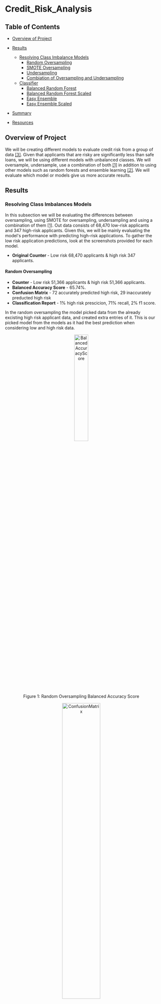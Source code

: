# Credit_Risk_Analysis

## Table of Contents
- [Overview of Project](#OverviewProject)
- [Results](#Results)
  * [Resolving Class Imbalance Models](#RCI)
    - [Random Oversampling](#RO)
    - [SMOTE Oversampling](#SMOTE)
    - [Undersampling](#US)
    - [Combiation of Oversampling and Undersampling](#COMB)
  * [Classifier](#RFC)
    - [Balanced Random Forest](#BRF)
    - [Balanced Random Forest Scaled](#BRFS)
    - [Easy Ensemble](#EE)
    - [Easy Ensemble Scaled](#EES)

- [Summary](#Summary)
- [Resources](#Resources)

## <a name="OverviewProject"></a>Overview of Project

We will be creating different models to evaluate credit risk from a group of data [[3]](#3). Given that applicants that are risky are significantly less than safe loans, we will be using different models with unbalanced classes. We will oversample, undersample, use a combination of both [[1]](#1) in addition to using other models such as random forests and ensemble learning [[2]](#2). We will evaluate which model or models give us more accurate results.

## <a name="Results"></a>Results


### <a name="RCI"></a>Resolving Class Imbalances Models

In this subsection we will be evaluating the differences between oversampling, using SMOTE for oversampling, undersampling and using a combination of them [[1]](#1). Out data consists of 68,470 low-risk applicants and 347 high-risk applicants.  Given this, we will be mainly evaluating the model's performance with predicting high-risk applications.  To gather the low risk application predictions, look at the screenshots provided for each model. 
* **Original Counter** - Low risk 68,470 applicants & high risk 347 applicants.

#### <a name="RO"></a>Random Oversampling

  * **Counter** - Low risk 51,366 applicants & high risk 51,366 applicants.
  * **Balanced Accuracy Score** - 65.74%.
  * **Confusion Matrix** -  72 accurately predicted high risk, 29 inaccurately preducted high risk
  * **Classification Report** -  1%  high risk prescicion, 71% recall, 2% f1 score.  

In the random oversampling the model picked data from the already excisting high risk applicant data, and created extra entries of it. This is our picked model from the models as it had the best prediction when considering low and high risk data. 

<p align="center"> <img src="Resources/RandomOverSampler/BalancedAccuracyScore.png" width ="30%" alt="BalancedAccuracyScore"> </p>
<p align="center"> Figure 1: Random Oversampling Balanced Accuracy Score</p> 

<p align="center"> <img src="Resources/RandomOverSampler/ConfusionMatrix.png" width ="50%" alt="ConfusionMatrix"> </p>
<p align="center"> Figure 2: Random Oversampling Confusion Matrix</p> 

<p align="center"> <img src="Resources/RandomOverSampler/ClassificationReportImbalanced.png" width ="70%" alt="ClassificationReportImbalanced"> </p>
<p align="center"> Figure 3: Random Oversampling Classification Report Imbalanced</p> 


#### <a name="SMOTE"></a>SMOTE Oversampling

  * **Counter** - Low risk 51,366 applicants & high risk 51,366 applicants.
  * **Balanced Accuracy Score** - 66.22%.
  * **Confusion Matrix** -  64 accurately predicted high risk, 37 inaccurately preducted high risk
  * **Classification Report** -  1%  high risk prescicion, 63% recall, 2% f1 score.  

In the SMOTE overrsampling the model generated more data by creating random points close to the already exhisting points on the high risk applicant data.

<p align="center"> <img src="Resources/SmoteOversampling/BalancedAccuracyScore.png" width ="30%" alt="BalancedAccuracyScore"> </p>
<p align="center"> Figure 4: SMOTE Oversampling Balanced Accuracy Score</p> 

<p align="center"> <img src="Resources/SmoteOversampling/ConfusionMatrix.png" width ="50%" alt="ConfusionMatrix"> </p>
<p align="center"> Figure 5: SMOTE Oversampling Confusion Matrix</p> 

<p align="center"> <img src="Resources/SmoteOversampling/ClassificationReportImbalanced.png" width ="70%" alt="ClassificationReportImbalanced"> </p>
<p align="center"> Figure 6: SMOTE Oversampling Classification Report Imbalanced</p> 


#### <a name="US"></a>Undersampling

  * **Counter** - Low risk 246 applicants & high risk 246 applicants.
  * **Balanced Accuracy Score** - 54.42%.
  * **Confusion Matrix** -  70 accurately predicted high risk, 31 inaccurately preducted high risk
  * **Classification Report** -  1%  high risk prescicion, 69% recall, 2% f1 score.  

In the Undersampling the model reduced the amount of entries for both the low risk and high risk data points. It did so by using clustering of centroids algorithm. Of the models addressing the class imbalance, this model performed the worst at predicting low risk applicants which could be contributed to the loss of data points for this class. 

<p align="center"> <img src="Resources/Undersampling/BalancedAccuracyScore.png" width ="30%" alt="BalancedAccuracyScore"> </p>
<p align="center"> Figure 7: Undersampling Balanced Accuracy Score</p> 

<p align="center"> <img src="Resources/Undersampling/ConfusionMatrix.png" width ="50%" alt="ConfusionMatrix"> </p>
<p align="center"> Figure 8: Undersampling Confusion Matrix</p> 

<p align="center"> <img src="Resources/Undersampling/ClassificationReportImbalanced.png" width ="70%" alt="ClassificationReportImbalanced"> </p>
<p align="center"> Figure 9: Unersampling Classification Report Imbalanced</p> 

#### <a name="COMB"></a>Combination of Oversampling and Undersampling

  * **Counter** - Low risk 68,430 applicants & high risk 68,460 applicants.
  * **Balanced Accuracy Score** - 64.47%.
  * **Confusion Matrix** -  73 accurately predicted high risk, 28 inaccurately preducted high risk
  * **Classification Report** -  1%  high risk prescicion, 72% recall, 2% f1 score.  

In thecombination the model combined the undersampling and oversampling methods using the SMOTEEN algorithm. This model had the best performance for the high risk application recall of the models addressing the class imbalance. Yet it suffered from a slight loss in the low risk recall when compared to the random oversampling model. Therefore this will not be our pick. 


<p align="center"> <img src="Resources/CombinationSampling/BalancedAccuracyScore.png" width ="30%" alt="BalancedAccuracyScore"> </p>
<p align="center"> Figure 10: Combination Sampling Balanced Accuracy Score</p> 

<p align="center"> <img src="Resources/CombinationSampling/ConfusionMatrix.png" width ="50%" alt="ConfusionMatrix"> </p>
<p align="center"> Figure 11: Combination Sampling Confusion Matrix</p> 

<p align="center"> <img src="Resources/CombinationSampling/ClassificationReportImbalanced.png" width ="70%" alt="ClassificationReportImbalanced"> </p>
<p align="center"> Figure 12: Combination Sampling Classification Report Imbalanced</p> 

### <a name="RFC"></a>Classifier Models

In this subsection we will be evaluating boostrapping and Random Forest [[2]](#2). Out data consists of 68,470 low-risk applicants and 347 high-risk applicants.  Given this, we will be mainly evaluating the model's performance with predicting high-risk applications.  


#### <a name="BRF"></a>Balanced Random Forest

  * **Balanced Accuracy Score** - 78.85%.
  * **Confusion Matrix** -  71 accurately predicted high risk, 30 inaccurately preducted high risk
  * **Classification Report** -  3%  high risk prescicion, 70% recall, 6% f1 score.  

<p align="center"> <img src="Resources/BalancedRandomForest/BalancedAccuracyScore.png" width ="30%" alt="BalancedAccuracyScore"> </p>
<p align="center"> Figure 13: Balanced Random Forest Balanced Accuracy Score</p> 

<p align="center"> <img src="Resources/BalancedRandomForest/ConfusionMatrix.png" width ="50%" alt="ConfusionMatrix"> </p>
<p align="center"> Figure 14: Balanced Random Forest Confusion Matrix</p> 

<p align="center"> <img src="Resources/BalancedRandomForest/ClassificationReportImbalanced.png" width ="70%" alt="ClassificationReportImbalanced"> </p>
<p align="center"> Figure 15: Balanced Random Forest Classification Report Imbalanced</p> 

<p align="center"> <img src="Resources/BalancedRandomForest/FeatureImportances.png" width ="70%" alt="FeatureImportances"> </p>
<p align="center"> Figure 16: Balanced Random Forest Feature Importances</p> 

#### <a name="BRFS"></a>Balanced Random Forest Scaled

  * **Balanced Accuracy Score** - 50.0%.
  * **Confusion Matrix** -  101 accurately predicted high risk, 0 inaccurately preducted high risk
  * **Classification Report** -  1%  high risk prescicion, 100% recall, 1% f1 score.  

<p align="center"> <img src="Resources/BalancedRandomForestScaled/BalancedAccuracyScore.png" width ="30%" alt="BalancedAccuracyScore"> </p>
<p align="center"> Figure 17: Balanced Random Forest Scaled Balanced Accuracy Score</p> 

<p align="center"> <img src="Resources/BalancedRandomForestScaled/ConfusionMatrix.png" width ="50%" alt="ConfusionMatrix"> </p>
<p align="center"> Figure 18: Balanced Random Forest Scaled Confusion Matrix</p> 

<p align="center"> <img src="Resources/BalancedRandomForestScaled/ClassificationReportImbalanced.png" width ="70%" alt="ClassificationReportImbalanced"> </p>
<p align="center"> Figure 19: Balanced Random Forest Scaled Classification Report Imbalanced</p> 

<p align="center"> <img src="Resources/BalancedRandomForestScaled/FeatureImportances.png" width ="70%" alt="FeatureImportances"> </p>
<p align="center"> Figure 20: Balanced Random Forest Scaled Feature Importances</p> 



#### <a name="EE"></a>Easy Ensemble

  * **Balanced Accuracy Score** - 93.16%.
  * **Confusion Matrix** -  93 accurately predicted high risk, 8 inaccurately preducted high risk
  * **Classification Report** -  9%  high risk prescicion, 92% recall, 16% f1 score.  

<p align="center"> <img src="Resources/EasyEnsemble/BalancedAccuracyScore.png" width ="30%" alt="BalancedAccuracyScore"> </p>
<p align="center"> Figure 21: Easy Ensemble Accuracy Score</p> 

<p align="center"> <img src="Resources/EasyEnsemble/ConfusionMatrix.png" width ="50%" alt="ConfusionMatrix"> </p>
<p align="center"> Figure 22: Easy Ensemble Confusion Matrix</p> 

<p align="center"> <img src="Resources/EasyEnsemble/ClassificationReportImbalanced.png" width ="70%" alt="ClassificationReportImbalanced"> </p>
<p align="center"> Figure 23: Easy Ensemble Classification Report Imbalanced</p> 

#### <a name="EES"></a>Easy Ensemble Scaled

  * **Balanced Accuracy Score** - 61.5%.
  * **Confusion Matrix** -  57 accurately predicted high risk, 44 inaccurately preducted high risk
  * **Classification Report** -  1%  high risk prescicion, 56% recall, 2% f1 score.  

<p align="center"> <img src="Resources/EasyEnsembleScaled/BalancedAccuracyScore.png" width ="30%" alt="BalancedAccuracyScore"> </p>
<p align="center"> Figure 24: Easy Ensemble Scaled Balanced Accuracy Score</p> 

<p align="center"> <img src="Resources/EasyEnsembleScaled/ConfusionMatrix.png" width ="50%" alt="ConfusionMatrix"> </p>
<p align="center"> Figure 25: Easy Ensemble Scaled Confusion Matrix</p> 

<p align="center"> <img src="Resources/EasyEnsembleScaled/ClassificationReportImbalanced.png" width ="70%" alt="ClassificationReportImbalanced"> </p>
<p align="center"> Figure 26: Easy Ensemble Scaled Classification Report Imbalanced</p> 

## <a name="Summary"></a> Summary

In this case, we prefer models with higher recall percentages for the high-risk population than having good prescicion. It is better to incorrectly label low risk participants as high risk, and have further evaluation for them than to innacurately approve credit for people that are high risk with their credit.

From the models addressing the class imbalances we see that the combination sampling has the best high risk recall with 72%, yet compared to the other models it does not perform as well with the low risk recall having labeled 28 entries as false low risk cases. The random oversampling in this case has 71% of high risk recall (29 false low risk cases), yet the number of false high risk cases is 600 less than the one for the combination sampling. It would take additional resources to make the false risk cases be cleared as low risk. So in this case from the class imbalance models, the random oversampling is the most accurate. 

In the classifier models, we ran the models with scaled data as well as with the original data to understand their performance differences and biases. We found that the classifier models perform better with the original data sets. The balanced random forest performed particularly poorly with the scaled data, not predicting any data point as low risk. Although we would usually run the random forest with scaled data, we would have to do further documentation digging as to why the balanced forest works best with original data sets. 

Overall the classifier models perform better than the ones addressing the sample size. Of those, the Easy Ensemble AdaBoost Classifier performs the best predicting the high risk cases. 

## <a name="Resources"></a>Resources

<a name="1">[1]</a> [Loan Credit Risk Resampling Code](https://github.com/tamiespinosa/Credit_Risk_Analysis/blob/11852332e1ce9a54f127814a186441e0cd2dcf5c/credit_risk_resampling.ipynb)

<a name="2">[2]</a> [Loan Credit Risk Ensemble Code](https://github.com/tamiespinosa/Credit_Risk_Analysis/blob/11852332e1ce9a54f127814a186441e0cd2dcf5c/credit_risk_ensemble.ipynb)

<a name="3">[3]</a> [Loan Data](https://github.com/tamiespinosa/Credit_Risk_Analysis/blob/11852332e1ce9a54f127814a186441e0cd2dcf5c/Resources/LoanStats_2019Q1.csv)

[4] https://docs.github.com/en/get-started/writing-on-github/getting-started-with-writing-and-formatting-on-github/basic-writing-and-formatting-syntax
